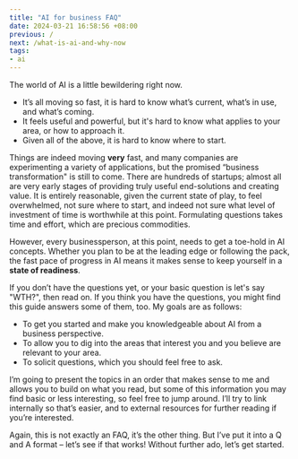 ```yaml
---
title: "AI for business FAQ"
date: 2024-03-21 16:58:56 +08:00
previous: /
next: /what-is-ai-and-why-now
tags:
- ai
---
```


The world of AI is a little bewildering right now. 

* It’s all moving so fast, it is hard to know what’s current, what’s in use, and what’s coming.
* It feels useful and powerful, but it's hard to know what applies to your area, or how to approach it.
* Given all of the above, it is hard to know where to start.

Things are indeed moving **very** fast, and many companies are experimenting a variety of applications, 
but the promised “business transformation" is still to come.
There are hundreds of startups; almost all are very early stages of providing truly useful end-solutions and creating value. 
It is entirely reasonable, given the current state of play, to feel overwhelmed, not sure where to start, and indeed not sure what level of investment of time is worthwhile at this point. 
Formulating questions takes time and effort, which are precious commodities. 

However, every businessperson, at this point, needs to get a toe-hold in AI concepts. Whether you plan to be at the leading edge or following the pack, the fast pace of progress in AI means it makes sense to keep yourself in a **state of readiness**. 

If you don’t have the questions yet, or your basic question is let's say "WTH?", then read on. If you think you have the questions, you might find this guide answers some of them, too. My goals are as follows:

* To get you started and make you knowledgeable about AI from a business perspective.
* To allow you to dig into the areas that interest you and you believe are relevant to your area.
* To solicit questions, which you should feel free to ask. 

I’m going to present the topics in an order that makes sense to me and allows you to build on what you read, but some of this information you may find basic or less interesting, so feel free to jump around. I’ll try to link internally so that’s easier, and to external resources for further reading if you’re interested.

Again, this is not exactly an FAQ, it’s the other thing. But I’ve put it into a Q and A format – let’s see if that works! Without further ado, let’s get started.

